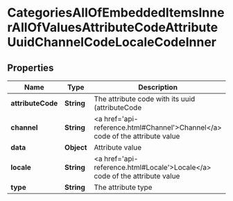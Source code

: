 

# CategoriesAllOfEmbeddedItemsInnerAllOfValuesAttributeCodeAttributeUuidChannelCodeLocaleCodeInner


## Properties

| Name | Type | Description | Notes |
|------------ | ------------- | ------------- | -------------|
|**attributeCode** | **String** | The attribute code with its uuid (attributeCode|attributeUuid) |  [optional] |
|**channel** | **String** | &lt;a href&#x3D;&#39;api-reference.html#Channel&#39;&gt;Channel&lt;/a&gt; code of the attribute value |  [optional] |
|**data** | **Object** | Attribute value |  [optional] |
|**locale** | **String** | &lt;a href&#x3D;&#39;api-reference.html#Locale&#39;&gt;Locale&lt;/a&gt; code of the attribute value |  [optional] |
|**type** | **String** | The attribute type |  [optional] |



